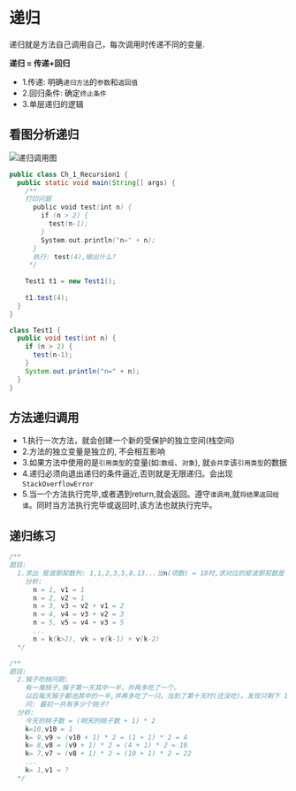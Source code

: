 # 递归
递归就是方法自己调用自己，每次调用时传递不同的变量.

**递归 = 传递+回归**
- 1.传递: 明确`递归方法`的`参数`和`返回值`
- 2.回归条件: 确定`终止条件`
- 3.单层递归的逻辑





## 看图分析递归
![递归调用图](https://i.postimg.cc/zvDcXHCn/image.png)
```java
public class Ch_1_Recursion1 {
  public static void main(String[] args) {
    /**
    打印问题
      public void test(int n) {
        if (n > 2) {
          test(n-1);
        }
        System.out.println("n=" + n);
      }
      执行: test(4),输出什么?
     */  
    
    Test1 t1 = new Test1();
    
    t1.test(4); 
  }
}

class Test1 {
  public void test(int n) {
    if (n > 2) {
      test(n-1);
    }
    System.out.println("n=" + n);
  }
}
```




## 方法递归调用
- 1.执行一次方法，就会创建一个新的受保护的独立空间(栈空间)
- 2.方法的独立变量是独立的, 不会相互影响
- 3.如果方法中使用的是`引用类型`的变量(如:`数组`、`对象`), 就`会共享`该`引用类型`的数据
- 4.递归必须向退出递归的条件逼近,否则就是无限递归。会出现`StackOverflowError`
- 5.当一个方法执行完毕,或者遇到return,就会返回。遵守`谁调用`,就`将结果返回给谁`。同时当方法执行完毕或返回时,该方法也就执行完毕。






## 递归练习
```java
/**
题目:
  1.求出 斐波那契数列: 1,1,2,3,5,8,13...当n(项数) = 18时,求对应的斐波那契数是
    分析:
      n = 1, v1 = 1
      n = 2, v2 = 1
      n = 3, v3 = v2 + v1 = 2
      n = 4, v4 = v3 + v2 = 3
      n = 5, v5 = v4 + v3 = 5
      ...
      n = k(k>2), vk = v(k-1) + v(k-2)
  */

/**
题目:
  2.猴子吃桃问题:
    有一堆桃子,猴子第一天其中一半，并再多吃了一个。
    以后每天猴子都池其中的一半,并再多吃了一只。当到了第十天时(还没吃)。发现只剩下 1个桃子了。
    问: 最初一共有多少个桃子?
  分析:
    今天的桃子数 = (明天的桃子数 + 1) * 2
    k=10,v10 = 1
    k= 9,v9 = (v10 + 1) * 2 = (1 + 1) * 2 = 4
    k= 8,v8 = (v9 + 1) * 2 = (4 + 1) * 2 = 10
    k= 7,v7 = (v8 + 1) * 2 = (10 + 1) * 2 = 22
    ...
    k= 1,v1 = ?
  */
```


